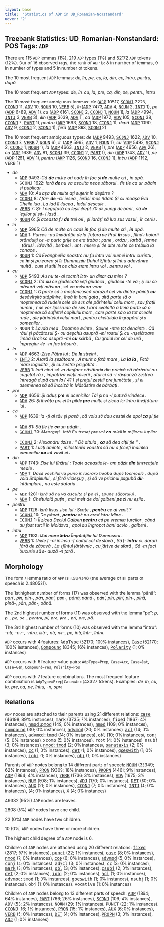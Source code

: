 ```yaml
---
layout: base
title:  'Statistics of ADP in UD_Romanian-Nonstandard'
udver: '2'
---
```


## Treebank Statistics: UD_Romanian-Nonstandard: POS Tags: `ADP`

There are 115 `ADP` lemmas (1%), 219 `ADP` types (1%) and 52172 `ADP` tokens (12%).
Out of 16 observed tags, the rank of `ADP` is: 8 in number of lemmas, 9 in number of types and 5 in number of tokens.

The 10 most frequent `ADP` lemmas: <em>de, în, pe, cu, la, din, ca, întru, pentru, după</em>

The 10 most frequent `ADP` types:  <em>de, în, cu, la, pre, ca, din, pe, pentru, întru</em>

The 10 most frequent ambiguous lemmas: <em>de</em> (<tt><a href="ro_nonstandard-pos-ADP.html">ADP</a></tt> 10517, <tt><a href="ro_nonstandard-pos-SCONJ.html">SCONJ</a></tt> 2228, <tt><a href="ro_nonstandard-pos-CCONJ.html">CCONJ</a></tt> 11, <tt><a href="ro_nonstandard-pos-ADV.html">ADV</a></tt> 10, <tt><a href="ro_nonstandard-pos-NOUN.html">NOUN</a></tt> 10, <tt><a href="ro_nonstandard-pos-VERB.html">VERB</a></tt> 5), <em>în</em> (<tt><a href="ro_nonstandard-pos-ADP.html">ADP</a></tt> 7473, <tt><a href="ro_nonstandard-pos-ADV.html">ADV</a></tt> 4, <tt><a href="ro_nonstandard-pos-NOUN.html">NOUN</a></tt> 2, <tt><a href="ro_nonstandard-pos-INTJ.html">INTJ</a></tt> 1), <em>pe</em> (<tt><a href="ro_nonstandard-pos-ADP.html">ADP</a></tt> 6489, <tt><a href="ro_nonstandard-pos-ADV.html">ADV</a></tt> 1), <em>cu</em> (<tt><a href="ro_nonstandard-pos-ADP.html">ADP</a></tt> 6161, <tt><a href="ro_nonstandard-pos-SCONJ.html">SCONJ</a></tt> 2, <tt><a href="ro_nonstandard-pos-CCONJ.html">CCONJ</a></tt> 1, <tt><a href="ro_nonstandard-pos-NOUN.html">NOUN</a></tt> 1), <em>la</em> (<tt><a href="ro_nonstandard-pos-ADP.html">ADP</a></tt> 4994, <tt><a href="ro_nonstandard-pos-INTJ.html">INTJ</a></tt> 3, <tt><a href="ro_nonstandard-pos-VERB.html">VERB</a></tt> 3), <em>din</em> (<tt><a href="ro_nonstandard-pos-ADP.html">ADP</a></tt> 3039, <tt><a href="ro_nonstandard-pos-ADV.html">ADV</a></tt> 1), <em>ca</em> (<tt><a href="ro_nonstandard-pos-ADP.html">ADP</a></tt> 1972, <tt><a href="ro_nonstandard-pos-ADV.html">ADV</a></tt> 105, <tt><a href="ro_nonstandard-pos-SCONJ.html">SCONJ</a></tt> 38, <tt><a href="ro_nonstandard-pos-CCONJ.html">CCONJ</a></tt> 2, <tt><a href="ro_nonstandard-pos-PART.html">PART</a></tt> 1), <em>pentru</em> (<tt><a href="ro_nonstandard-pos-ADP.html">ADP</a></tt> 1693, <tt><a href="ro_nonstandard-pos-SCONJ.html">SCONJ</a></tt> 18, <tt><a href="ro_nonstandard-pos-CCONJ.html">CCONJ</a></tt> 1), <em>după</em> (<tt><a href="ro_nonstandard-pos-ADP.html">ADP</a></tt> 1090, <tt><a href="ro_nonstandard-pos-ADV.html">ADV</a></tt> 9, <tt><a href="ro_nonstandard-pos-CCONJ.html">CCONJ</a></tt> 2, <tt><a href="ro_nonstandard-pos-SCONJ.html">SCONJ</a></tt> 1), <em>fără</em> (<tt><a href="ro_nonstandard-pos-ADP.html">ADP</a></tt> 863, <tt><a href="ro_nonstandard-pos-SCONJ.html">SCONJ</a></tt> 2)

The 10 most frequent ambiguous types:  <em>de</em> (<tt><a href="ro_nonstandard-pos-ADP.html">ADP</a></tt> 9493, <tt><a href="ro_nonstandard-pos-SCONJ.html">SCONJ</a></tt> 1622, <tt><a href="ro_nonstandard-pos-ADV.html">ADV</a></tt> 10, <tt><a href="ro_nonstandard-pos-CCONJ.html">CCONJ</a></tt> 8, <tt><a href="ro_nonstandard-pos-VERB.html">VERB</a></tt> 7, <tt><a href="ro_nonstandard-pos-NOUN.html">NOUN</a></tt> 6), <em>în</em> (<tt><a href="ro_nonstandard-pos-ADP.html">ADP</a></tt> 5965, <tt><a href="ro_nonstandard-pos-ADV.html">ADV</a></tt> 1, <tt><a href="ro_nonstandard-pos-NOUN.html">NOUN</a></tt> 1), <em>cu</em> (<tt><a href="ro_nonstandard-pos-ADP.html">ADP</a></tt> 5493, <tt><a href="ro_nonstandard-pos-SCONJ.html">SCONJ</a></tt> 2, <tt><a href="ro_nonstandard-pos-CCONJ.html">CCONJ</a></tt> 1, <tt><a href="ro_nonstandard-pos-NOUN.html">NOUN</a></tt> 1), <em>la</em> (<tt><a href="ro_nonstandard-pos-ADP.html">ADP</a></tt> 4663, <tt><a href="ro_nonstandard-pos-INTJ.html">INTJ</a></tt> 2, <tt><a href="ro_nonstandard-pos-VERB.html">VERB</a></tt> 1), <em>pre</em> (<tt><a href="ro_nonstandard-pos-ADP.html">ADP</a></tt> 4656, <tt><a href="ro_nonstandard-pos-ADV.html">ADV</a></tt> 26), <em>ca</em> (<tt><a href="ro_nonstandard-pos-ADP.html">ADP</a></tt> 1639, <tt><a href="ro_nonstandard-pos-ADV.html">ADV</a></tt> 81, <tt><a href="ro_nonstandard-pos-SCONJ.html">SCONJ</a></tt> 39, <tt><a href="ro_nonstandard-pos-CCONJ.html">CCONJ</a></tt> 2, <tt><a href="ro_nonstandard-pos-PART.html">PART</a></tt> 1), <em>din</em> (<tt><a href="ro_nonstandard-pos-ADP.html">ADP</a></tt> 1743, <tt><a href="ro_nonstandard-pos-ADV.html">ADV</a></tt> 1), <em>pe</em> (<tt><a href="ro_nonstandard-pos-ADP.html">ADP</a></tt> 1261, <tt><a href="ro_nonstandard-pos-ADV.html">ADV</a></tt> 1), <em>pentru</em> (<tt><a href="ro_nonstandard-pos-ADP.html">ADP</a></tt> 1126, <tt><a href="ro_nonstandard-pos-SCONJ.html">SCONJ</a></tt> 16, <tt><a href="ro_nonstandard-pos-CCONJ.html">CCONJ</a></tt> 1), <em>întru</em> (<tt><a href="ro_nonstandard-pos-ADP.html">ADP</a></tt> 1192, <tt><a href="ro_nonstandard-pos-VERB.html">VERB</a></tt> 1)


* <em>de</em>
  * <tt><a href="ro_nonstandard-pos-ADP.html">ADP</a></tt> 9493: <em>Că <b>de</b> multe ori cade în foc și <b>de</b> multe ori , în apă .</em>
  * <tt><a href="ro_nonstandard-pos-SCONJ.html">SCONJ</a></tt> 1622: <em>Iară <b>de</b> nu va asculta nece săborul , fie ție ca un păgîn și publican .</em>
  * <tt><a href="ro_nonstandard-pos-ADV.html">ADV</a></tt> 10: <em>Au așa <b>de</b> multe ați suferit în deșărte ?</em>
  * <tt><a href="ro_nonstandard-pos-CCONJ.html">CCONJ</a></tt> 8: <em>Afar- <b>de</b> -mi ieșea , Iarăși moș Adam Şi cu moașa Eva Cheile lua , La iad îl ducea , Iadul descuia .</em>
  * <tt><a href="ro_nonstandard-pos-VERB.html">VERB</a></tt> 7: <em>Şi- l neguțasă cu leșii drept 70 de pungi de bani , să <b>de</b> leșilor și să- l lasă .</em>
  * <tt><a href="ro_nonstandard-pos-NOUN.html">NOUN</a></tt> 6: <em>Şi aceasta fu <b>de</b> trei ori , și iarăși să luo sus vasul , în ceriu .</em>
* <em>în</em>
  * <tt><a href="ro_nonstandard-pos-ADP.html">ADP</a></tt> 5965: <em>Că de multe ori cade <b>în</b> foc și de multe ori , <b>în</b> apă .</em>
  * <tt><a href="ro_nonstandard-pos-ADV.html">ADV</a></tt> 1: <em>Purces -au împărăție de la Țuțora pe Prut <b>în</b> sus , fîindu boiarii orânduiți de -a purta grije ce era traba : pane , ordzu , iarbă , lemne , țăruși , ialoviță , berbeci , unt , miere și de alte multe ce trebuia la conace .</em>
  * <tt><a href="ro_nonstandard-pos-NOUN.html">NOUN</a></tt> 1: <em>Că Evangheliia noastră nu fu întru voi numai întru cuvîntu , ce <b>în</b> și putearea și în Dumnezău Duhul Sfîntu și întru adevărare multă , cum și știți în ce chip eram întru voi , pentru voi .</em>
* <em>cu</em>
  * <tt><a href="ro_nonstandard-pos-ADP.html">ADP</a></tt> 5493: <em>Au nu te- ai tocmit într- un dinar <b>cu</b> mine ?</em>
  * <tt><a href="ro_nonstandard-pos-SCONJ.html">SCONJ</a></tt> 2: <em>Că <b>cu</b> ce giudecată veți giudeca , giudeca -te va ; și cu ce măsură veți măsura , să va măsura voao .</em>
  * <tt><a href="ro_nonstandard-pos-CCONJ.html">CCONJ</a></tt> 1: <em>O parte să o moștenească obrazul cel viu dintre părinți <b>cu</b> desăvîrșită stăpînire , însă în bani gata , altă parte să o moștenească rudele cele de sus ale părintelui celui mort , sau frații numai , ( de vor lipsi rude de sus ) iară cealaltă a treia parte să o moștenească sufletul copilului mort , care parte să o ia tot aceale rude , ale părintelui celui mort , pentru cheltuiala îngropării și a pomenilor .</em>
  * <tt><a href="ro_nonstandard-pos-NOUN.html">NOUN</a></tt> 1: <em>Lauda mea , Doamne svinte , Spune -ntre toț denainte , Că răul și păcătosul Ș- au deșchis asupră -mi rostul Și cu -nșelătoare limbă Grăiesc asupră -mi <b>cu</b> scîrbă , Cu graiul lor cel de ură , Împregiur de -m fac trăsură .</em>
* <em>la</em>
  * <tt><a href="ro_nonstandard-pos-ADP.html">ADP</a></tt> 4663: <em>Zise Pătru lui : De <b>la</b> streini .</em>
  * <tt><a href="ro_nonstandard-pos-INTJ.html">INTJ</a></tt> 2: <em>Asară la șezătoare , A murit o fată mare , La <b>la</b> <b>la</b> , Fată mare logodită , Și cu zestre pregătită .</em>
  * <tt><a href="ro_nonstandard-pos-VERB.html">VERB</a></tt> 1: <em>Iară cînd să va desface căsătoria din pricină că bărbatul au cugetat rău , împotriva vieții muerii , atunci să -i răspunză zestrea întreagă după cum <b>la</b> ( 41 ) și prețul zestrii pre jumătate , și el asemenea să să închiză în Mănăstire de bărbați .</em>
* <em>pre</em>
  * <tt><a href="ro_nonstandard-pos-ADP.html">ADP</a></tt> 4656: <em>Și aduș <b>pre</b> el ucenicilor Tăi și nu -l putură vindeca .</em>
  * <tt><a href="ro_nonstandard-pos-ADV.html">ADV</a></tt> 26: <em>Și învăța pre ei în pilde <b>pre</b> multe și zicea lor întru învățătura lui .</em>
* <em>ca</em>
  * <tt><a href="ro_nonstandard-pos-ADP.html">ADP</a></tt> 1639: <em>Ia -ți al tău și pasă , că voiu să dau cestui de apoi <b>ca</b> și ție .</em>
  * <tt><a href="ro_nonstandard-pos-ADV.html">ADV</a></tt> 81: <em>Să fie ție <b>ca</b> un păgîn .</em>
  * <tt><a href="ro_nonstandard-pos-SCONJ.html">SCONJ</a></tt> 39: <em>Meargeți , iată Eu trimeț pre voi <b>ca</b> mieii în mijlocul lupilor .</em>
  * <tt><a href="ro_nonstandard-pos-CCONJ.html">CCONJ</a></tt> 2: <em>Alexandru dzise : " Dă altuia , <b>ca</b> să dea alții ție " .</em>
  * <tt><a href="ro_nonstandard-pos-PART.html">PART</a></tt> 1: <em>Luați aminte , milosteniia voastră să nu o faceți înaintea oamenilor <b>ca</b> să vază ei .</em>
* <em>din</em>
  * <tt><a href="ro_nonstandard-pos-ADP.html">ADP</a></tt> 1743: <em>Zise lui tînărul : Toate aceastia le- am păzit <b>din</b> tinereațele meale .</em>
  * <tt><a href="ro_nonstandard-pos-ADV.html">ADV</a></tt> 1: <em>Dacă vechilul va pune în lucrare treaba după tocmeală , după voia Stăpînului , și fără vicleșug , și să va pricinui pagubă <b>din</b> întâmplare , nu este datoriu .</em>
* <em>pe</em>
  * <tt><a href="ro_nonstandard-pos-ADP.html">ADP</a></tt> 1261: <em>Iară să nu va asculta și <b>pe</b> ei , spune săborului .</em>
  * <tt><a href="ro_nonstandard-pos-ADV.html">ADV</a></tt> 1: <em>Cheltuială puțin , mai mult de doi galbeni <b>pe</b> zi nu eșiia .</em>
* <em>pentru</em>
  * <tt><a href="ro_nonstandard-pos-ADP.html">ADP</a></tt> 1126: <em>Iară Iisus zise lui : Soațe , <b>pentru</b> ce ai venit ?</em>
  * <tt><a href="ro_nonstandard-pos-SCONJ.html">SCONJ</a></tt> 16: <em>De păcat , <b>pentru</b> că nu cred întru Mine .</em>
  * <tt><a href="ro_nonstandard-pos-CCONJ.html">CCONJ</a></tt> 1: <em>Îi zicea Dealul Galben <b>pentru</b> că pe vremea turcilor , când au fost turcii în Moldova , apoi au îngropat bani acolo , galbeni .</em>
* <em>întru</em>
  * <tt><a href="ro_nonstandard-pos-ADP.html">ADP</a></tt> 1192: <em>Mai mare <b>întru</b> Împărățiia lui Dumnezeu .</em>
  * <tt><a href="ro_nonstandard-pos-VERB.html">VERB</a></tt> 1: <em>Unde ț -ai întinsu -ț cortul cel de slavă , Să ț- <b>întru</b> cu daruri fără de zăbavă , La sfîntul jărtăvnic , cu jărtve de sfară , Să -m faci bucurie să s- auză -n țară .</em>

## Morphology

The form / lemma ratio of `ADP` is 1.904348 (the average of all parts of speech is 2.480531).

The 1st highest number of forms (17) was observed with the lemma “până”: <em>pan', pin, pin-, pân, pân', pân-, până, până-, pân’, pîn, pîn', pîn-, pînă, pînă-, păn, păn-, pănă</em>.

The 2nd highest number of forms (11) was observed with the lemma “pe”: <em>p, p-, pe, pe-, pentru, pi, pre, pre-, pri, prе, pă</em>.

The 3rd highest number of forms (10) was observed with the lemma “întru”: <em>-ntr, -ntr-, -ntru, intr-, ntr, ntr-, pe, într, într-, întru</em>.

`ADP` occurs with 4 features: <tt><a href="ro_nonstandard-feat-AdpType.html">AdpType</a></tt> (52170; 100% instances), <tt><a href="ro_nonstandard-feat-Case.html">Case</a></tt> (52170; 100% instances), <tt><a href="ro_nonstandard-feat-Compound.html">Compound</a></tt> (8345; 16% instances), <tt><a href="ro_nonstandard-feat-Polarity.html">Polarity</a></tt> (1; 0% instances)

`ADP` occurs with 6 feature-value pairs: `AdpType=Prep`, `Case=Acc`, `Case=Dat`, `Case=Gen`, `Compound=Yes`, `Polarity=Pos`

`ADP` occurs with 7 feature combinations.
The most frequent feature combination is `AdpType=Prep|Case=Acc` (43327 tokens).
Examples: <em>de, în, cu, la, pre, ca, pe, întru, -n, spre</em>


## Relations

`ADP` nodes are attached to their parents using 21 different relations: <tt><a href="ro_nonstandard-dep-case.html">case</a></tt> (46198; 89% instances), <tt><a href="ro_nonstandard-dep-mark.html">mark</a></tt> (3735; 7% instances), <tt><a href="ro_nonstandard-dep-fixed.html">fixed</a></tt> (1867; 4% instances), <tt><a href="ro_nonstandard-dep-nmod-pmod.html">nmod:pmod</a></tt> (149; 0% instances), <tt><a href="ro_nonstandard-dep-nmod.html">nmod</a></tt> (109; 0% instances), <tt><a href="ro_nonstandard-dep-compound.html">compound</a></tt> (30; 0% instances), <tt><a href="ro_nonstandard-dep-advmod.html">advmod</a></tt> (20; 0% instances), <tt><a href="ro_nonstandard-dep-acl.html">acl</a></tt> (14; 0% instances), <tt><a href="ro_nonstandard-dep-advmod-tmod.html">advmod:tmod</a></tt> (14; 0% instances), <tt><a href="ro_nonstandard-dep-obl.html">obl</a></tt> (10; 0% instances), <tt><a href="ro_nonstandard-dep-conj.html">conj</a></tt> (5; 0% instances), <tt><a href="ro_nonstandard-dep-xcomp.html">xcomp</a></tt> (5; 0% instances), <tt><a href="ro_nonstandard-dep-root.html">root</a></tt> (4; 0% instances), <tt><a href="ro_nonstandard-dep-nsubj.html">nsubj</a></tt> (3; 0% instances), <tt><a href="ro_nonstandard-dep-nmod-tmod.html">nmod:tmod</a></tt> (2; 0% instances), <tt><a href="ro_nonstandard-dep-parataxis.html">parataxis</a></tt> (2; 0% instances), <tt><a href="ro_nonstandard-dep-cc.html">cc</a></tt> (1; 0% instances), <tt><a href="ro_nonstandard-dep-det.html">det</a></tt> (1; 0% instances), <tt><a href="ro_nonstandard-dep-goeswith.html">goeswith</a></tt> (1; 0% instances), <tt><a href="ro_nonstandard-dep-iobj.html">iobj</a></tt> (1; 0% instances), <tt><a href="ro_nonstandard-dep-obj.html">obj</a></tt> (1; 0% instances)

Parents of `ADP` nodes belong to 14 different parts of speech: <tt><a href="ro_nonstandard-pos-NOUN.html">NOUN</a></tt> (32349; 62% instances), <tt><a href="ro_nonstandard-pos-PRON.html">PRON</a></tt> (9309; 18% instances), <tt><a href="ro_nonstandard-pos-PROPN.html">PROPN</a></tt> (4461; 9% instances), <tt><a href="ro_nonstandard-pos-ADP.html">ADP</a></tt> (1864; 4% instances), <tt><a href="ro_nonstandard-pos-VERB.html">VERB</a></tt> (1736; 3% instances), <tt><a href="ro_nonstandard-pos-ADV.html">ADV</a></tt> (1675; 3% instances), <tt><a href="ro_nonstandard-pos-NUM.html">NUM</a></tt> (508; 1% instances), <tt><a href="ro_nonstandard-pos-ADJ.html">ADJ</a></tt> (170; 0% instances), <tt><a href="ro_nonstandard-pos-DET.html">DET</a></tt> (60; 0% instances), <tt><a href="ro_nonstandard-pos-AUX.html">AUX</a></tt> (21; 0% instances), <tt><a href="ro_nonstandard-pos-CCONJ.html">CCONJ</a></tt> (7; 0% instances), <tt><a href="ro_nonstandard-pos-INTJ.html">INTJ</a></tt> (4; 0% instances),  (4; 0% instances), <tt><a href="ro_nonstandard-pos-X.html">X</a></tt> (4; 0% instances)

49332 (95%) `ADP` nodes are leaves.

2808 (5%) `ADP` nodes have one child.

22 (0%) `ADP` nodes have two children.

10 (0%) `ADP` nodes have three or more children.

The highest child degree of a `ADP` node is 6.

Children of `ADP` nodes are attached using 20 different relations: <tt><a href="ro_nonstandard-dep-fixed.html">fixed</a></tt> (2817; 97% instances), <tt><a href="ro_nonstandard-dep-punct.html">punct</a></tt> (22; 1% instances), <tt><a href="ro_nonstandard-dep-case.html">case</a></tt> (8; 0% instances), <tt><a href="ro_nonstandard-dep-nmod.html">nmod</a></tt> (7; 0% instances), <tt><a href="ro_nonstandard-dep-cop.html">cop</a></tt> (6; 0% instances), <tt><a href="ro_nonstandard-dep-advmod.html">advmod</a></tt> (5; 0% instances), <tt><a href="ro_nonstandard-dep-conj.html">conj</a></tt> (4; 0% instances), <tt><a href="ro_nonstandard-dep-advcl.html">advcl</a></tt> (3; 0% instances), <tt><a href="ro_nonstandard-dep-cc.html">cc</a></tt> (3; 0% instances), <tt><a href="ro_nonstandard-dep-mark.html">mark</a></tt> (3; 0% instances), <tt><a href="ro_nonstandard-dep-obl.html">obl</a></tt> (3; 0% instances), <tt><a href="ro_nonstandard-dep-csubj.html">csubj</a></tt> (2; 0% instances), <tt><a href="ro_nonstandard-dep-det.html">det</a></tt> (2; 0% instances), <tt><a href="ro_nonstandard-dep-iobj.html">iobj</a></tt> (2; 0% instances), <tt><a href="ro_nonstandard-dep-acl.html">acl</a></tt> (1; 0% instances), <tt><a href="ro_nonstandard-dep-advmod-tmod.html">advmod:tmod</a></tt> (1; 0% instances), <tt><a href="ro_nonstandard-dep-goeswith.html">goeswith</a></tt> (1; 0% instances), <tt><a href="ro_nonstandard-dep-nsubj.html">nsubj</a></tt> (1; 0% instances), <tt><a href="ro_nonstandard-dep-obj.html">obj</a></tt> (1; 0% instances), <tt><a href="ro_nonstandard-dep-vocative.html">vocative</a></tt> (1; 0% instances)

Children of `ADP` nodes belong to 13 different parts of speech: <tt><a href="ro_nonstandard-pos-ADP.html">ADP</a></tt> (1864; 64% instances), <tt><a href="ro_nonstandard-pos-PART.html">PART</a></tt> (766; 26% instances), <tt><a href="ro_nonstandard-pos-SCONJ.html">SCONJ</a></tt> (109; 4% instances), <tt><a href="ro_nonstandard-pos-ADV.html">ADV</a></tt> (53; 2% instances), <tt><a href="ro_nonstandard-pos-NOUN.html">NOUN</a></tt> (29; 1% instances), <tt><a href="ro_nonstandard-pos-PUNCT.html">PUNCT</a></tt> (22; 1% instances), <tt><a href="ro_nonstandard-pos-CCONJ.html">CCONJ</a></tt> (16; 1% instances), <tt><a href="ro_nonstandard-pos-PRON.html">PRON</a></tt> (15; 1% instances), <tt><a href="ro_nonstandard-pos-AUX.html">AUX</a></tt> (6; 0% instances), <tt><a href="ro_nonstandard-pos-VERB.html">VERB</a></tt> (5; 0% instances), <tt><a href="ro_nonstandard-pos-DET.html">DET</a></tt> (4; 0% instances), <tt><a href="ro_nonstandard-pos-PROPN.html">PROPN</a></tt> (3; 0% instances), <tt><a href="ro_nonstandard-pos-ADJ.html">ADJ</a></tt> (1; 0% instances)

